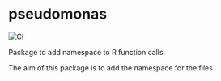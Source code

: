 # pseudomonas

[![CI](https://github.com/The-Defiant/pseudomonas/actions/workflows/main.yml/badge.svg?branch=main)](https://github.com/The-Defiant/pseudomonas/actions/workflows/main.yml)

Package to add namespace to R function calls.

The aim of this package is to add the namespace for the files